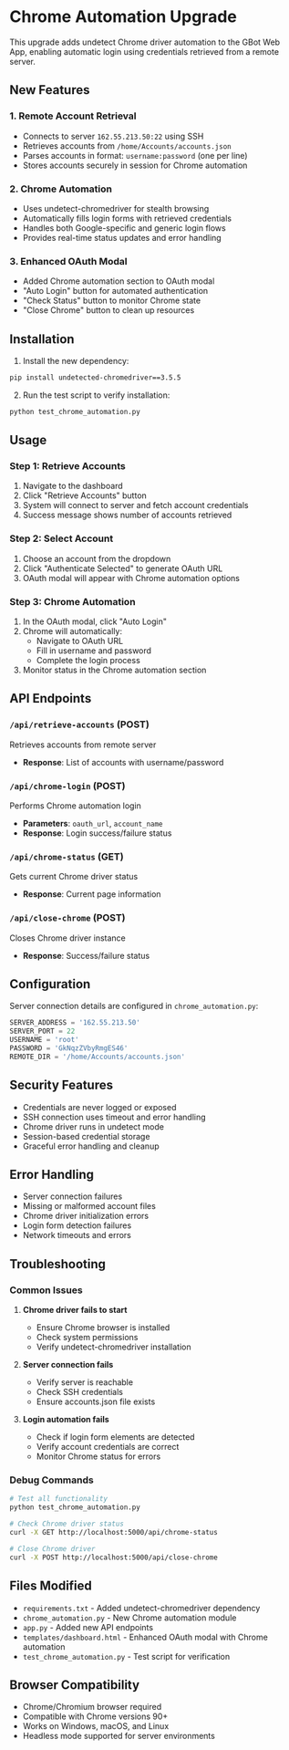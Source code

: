 # Chrome Automation Upgrade

This upgrade adds undetect Chrome driver automation to the GBot Web App, enabling automatic login using credentials retrieved from a remote server.

## New Features

### 1. Remote Account Retrieval
- Connects to server `162.55.213.50:22` using SSH
- Retrieves accounts from `/home/Accounts/accounts.json`
- Parses accounts in format: `username:password` (one per line)
- Stores accounts securely in session for Chrome automation

### 2. Chrome Automation
- Uses undetect-chromedriver for stealth browsing
- Automatically fills login forms with retrieved credentials
- Handles both Google-specific and generic login flows
- Provides real-time status updates and error handling

### 3. Enhanced OAuth Modal
- Added Chrome automation section to OAuth modal
- "Auto Login" button for automated authentication
- "Check Status" button to monitor Chrome state
- "Close Chrome" button to clean up resources

## Installation

1. Install the new dependency:
```bash
pip install undetected-chromedriver==3.5.5
```

2. Run the test script to verify installation:
```bash
python test_chrome_automation.py
```

## Usage

### Step 1: Retrieve Accounts
1. Navigate to the dashboard
2. Click "Retrieve Accounts" button
3. System will connect to server and fetch account credentials
4. Success message shows number of accounts retrieved

### Step 2: Select Account
1. Choose an account from the dropdown
2. Click "Authenticate Selected" to generate OAuth URL
3. OAuth modal will appear with Chrome automation options

### Step 3: Chrome Automation
1. In the OAuth modal, click "Auto Login"
2. Chrome will automatically:
   - Navigate to OAuth URL
   - Fill in username and password
   - Complete the login process
3. Monitor status in the Chrome automation section

## API Endpoints

### `/api/retrieve-accounts` (POST)
Retrieves accounts from remote server
- **Response**: List of accounts with username/password

### `/api/chrome-login` (POST)
Performs Chrome automation login
- **Parameters**: `oauth_url`, `account_name`
- **Response**: Login success/failure status

### `/api/chrome-status` (GET)
Gets current Chrome driver status
- **Response**: Current page information

### `/api/close-chrome` (POST)
Closes Chrome driver instance
- **Response**: Success/failure status

## Configuration

Server connection details are configured in `chrome_automation.py`:
```python
SERVER_ADDRESS = '162.55.213.50'
SERVER_PORT = 22
USERNAME = 'root'
PASSWORD = 'GkNqzZVbyRmgES46'
REMOTE_DIR = '/home/Accounts/accounts.json'
```

## Security Features

- Credentials are never logged or exposed
- SSH connection uses timeout and error handling
- Chrome driver runs in undetect mode
- Session-based credential storage
- Graceful error handling and cleanup

## Error Handling

- Server connection failures
- Missing or malformed account files
- Chrome driver initialization errors
- Login form detection failures
- Network timeouts and errors

## Troubleshooting

### Common Issues

1. **Chrome driver fails to start**
   - Ensure Chrome browser is installed
   - Check system permissions
   - Verify undetect-chromedriver installation

2. **Server connection fails**
   - Verify server is reachable
   - Check SSH credentials
   - Ensure accounts.json file exists

3. **Login automation fails**
   - Check if login form elements are detected
   - Verify account credentials are correct
   - Monitor Chrome status for errors

### Debug Commands

```bash
# Test all functionality
python test_chrome_automation.py

# Check Chrome driver status
curl -X GET http://localhost:5000/api/chrome-status

# Close Chrome driver
curl -X POST http://localhost:5000/api/close-chrome
```

## Files Modified

- `requirements.txt` - Added undetect-chromedriver dependency
- `chrome_automation.py` - New Chrome automation module
- `app.py` - Added new API endpoints
- `templates/dashboard.html` - Enhanced OAuth modal with Chrome automation
- `test_chrome_automation.py` - Test script for verification

## Browser Compatibility

- Chrome/Chromium browser required
- Compatible with Chrome versions 90+
- Works on Windows, macOS, and Linux
- Headless mode supported for server environments
